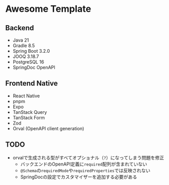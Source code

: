 # Awesome Template

## Backend

- Java 21
- Gradle 8.5
- Spring Boot 3.2.0
- JOOQ 3.18.7
- PostgreSQL 16
- SpringDoc OpenAPI

## Frontend Native

- React Native
- pnpm
- Expo
- TanStack Query
- TanStack Form
- Zod
- Orval (OpenAPI client generation)

## TODO

- orvalで生成される型がすべてオプショナル（`?`）になってしまう問題を修正
  - バックエンドのOpenAPI定義に`required`配列が含まれていない
  - `@Schema`の`requiredMode`や`requiredProperties`では反映されない
  - SpringDocの設定でカスタマイザーを追加する必要がある
